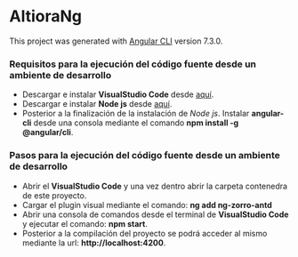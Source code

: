 # AltioraNg

This project was generated with [Angular CLI](https://github.com/angular/angular-cli) version 7.3.0.

### Requisitos para la ejecución del código fuente desde un ambiente de desarrollo

- Descargar e instalar **VisualStudio Code** desde [aquí](https://code.visualstudio.com/download).
- Descargar e instalar **Node js** desde [aquí](https://nodejs.org/es/).
- Posterior a la finalización de la instalación de *Node js*. Instalar **angular-cli** desde una consola mediante el comando **npm install -g @angular/cli**.

### Pasos para la ejecución del código fuente desde un ambiente de desarrollo
- Abrir el **VisualStudio Code** y una vez dentro abrir la carpeta contenedra de este proyecto.
- Cargar el plugin visual mediante el comando: **ng add ng-zorro-antd**
- Abrir una consola de comandos desde el terminal de **VisualStudio Code** y ejecutar el comando: **npm start**.
- Posterior a la compilación del proyecto se podrá acceder al mismo mediante la url: **http://localhost:4200**.
